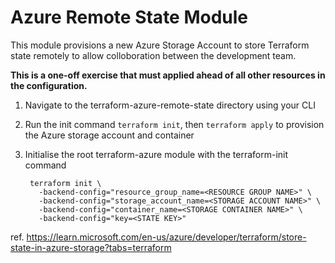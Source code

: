 # Azure Remote State Module

This module provisions a new Azure Storage Account to store Terraform state remotely to allow colloboration between the development team.

**This is a one-off exercise that must applied ahead of all other resources in the configuration.**

1. Navigate to the terraform-azure-remote-state directory using your CLI 
2. Run the init command `terraform init`, then `terraform apply` to provision the Azure storage account and container
3. Initialise the root terraform-azure module with the terraform-init command

        terraform init \
          -backend-config="resource_group_name=<RESOURCE GROUP NAME>" \
          -backend-config="storage_account_name=<STORAGE ACCOUNT NAME>" \
          -backend-config="container_name=<STORAGE CONTAINER NAME>" \
          -backend-config="key=<STATE KEY>"

ref. https://learn.microsoft.com/en-us/azure/developer/terraform/store-state-in-azure-storage?tabs=terraform